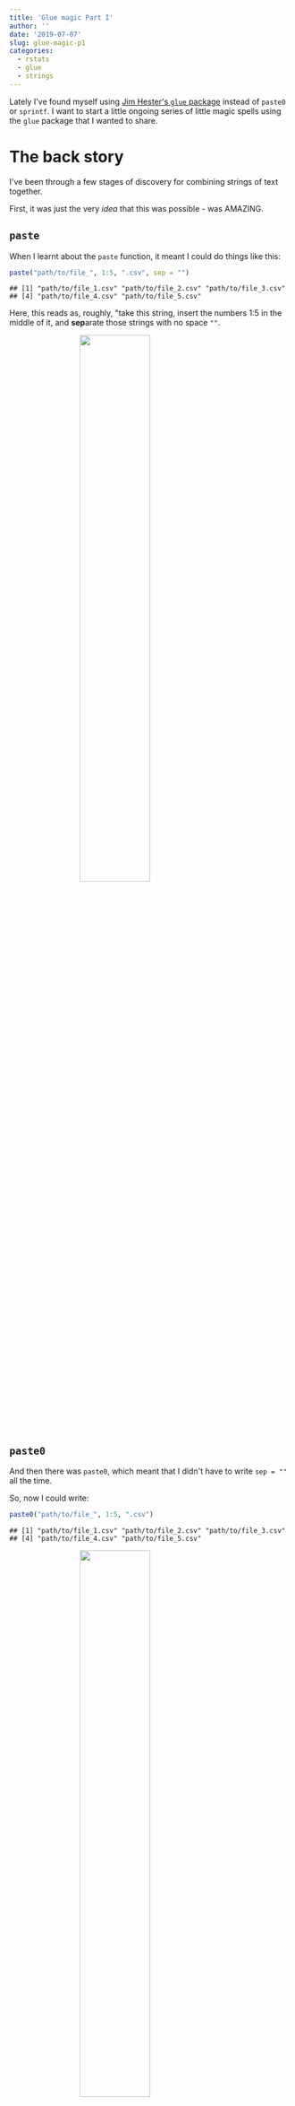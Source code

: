 ```yaml
---
title: 'Glue magic Part I'
author: ''
date: '2019-07-07'
slug: glue-magic-p1
categories:
  - rstats
  - glue
  - strings
---
```




Lately I've found myself using [Jim Hester's `glue` package](https://glue.tidyverse.org/) instead of `paste0` or `sprintf`. I want to start a little ongoing series of little magic spells using the `glue` package that I wanted to share.

# The back story

I've been through a few stages of discovery for combining strings of text together.

First, it was just the very _idea_ that this was possible - was AMAZING. 

## `paste`

When I learnt about the `paste` function, it meant I could do things like this:


```r
paste("path/to/file_", 1:5, ".csv", sep = "")
```

```
## [1] "path/to/file_1.csv" "path/to/file_2.csv" "path/to/file_3.csv"
## [4] "path/to/file_4.csv" "path/to/file_5.csv"
```

Here, this reads as, roughly, "take this string, insert the numbers 1:5 in the middle of it, and **sep**arate those strings with no space `""`.

<img src="https://media.giphy.com/media/3o8dFn5CXJlCV9ZEsg/giphy.gif" width="50%" style="display: block; margin: auto;" />

## `paste0`

And then there was `paste0`, which meant that I didn't have to write `sep = ""` all the time.

So, now I could write:


```r
paste0("path/to/file_", 1:5, ".csv")
```

```
## [1] "path/to/file_1.csv" "path/to/file_2.csv" "path/to/file_3.csv"
## [4] "path/to/file_4.csv" "path/to/file_5.csv"
```

<img src="https://media.giphy.com/media/npCDi7hWyL52zReYSG/giphy.gif" width="50%" style="display: block; margin: auto;" />

## `sprintf`

And then the `sprintf` function, which means you can do this:


```r
sprintf("path/to/file_%s.csv", 1:5)
```

```
## [1] "path/to/file_1.csv" "path/to/file_2.csv" "path/to/file_3.csv"
## [4] "path/to/file_4.csv" "path/to/file_5.csv"
```

Here, `%s` is substituted in for the R code you write afterwards. This is nice because it also means you are able to drop the R code into the middle of the string without having to open and close it again. I feel like I can better express what I want to say, and don't have to spend time remembering other book keeping things.

## And now for glue magic

I am now always turning to glue, because it makes the intent of what I want to do clearer. For example, we can take our `sprintf` use earlier and instead do the following with `glue`.


```r
library(glue)
glue("path/to/file_{1:5}.csv")
```

```
## path/to/file_1.csv
## path/to/file_2.csv
## path/to/file_3.csv
## path/to/file_4.csv
## path/to/file_5.csv
```

What is going on here? You are now able to refer to R objects _inside the string_, which are captured in the `{}`.

<img src="https://media.giphy.com/media/8vGJv6FmhETjW/giphy.gif" width="50%" style="display: block; margin: auto;" />

I really like this, because it means that I don't need to worry about ending the string, inserting the R object, and handling the other bits and pieces. My intent here feels super clear: "Insert the R code in the bit with {}". 

Don't want to use `{}`? That's also fine, you can control that with `.open` and `.close`:


```r
glue("path/to/file_[1:5].csv", .open = "[", .close = "]")
```

```
## path/to/file_1.csv
## path/to/file_2.csv
## path/to/file_3.csv
## path/to/file_4.csv
## path/to/file_5.csv
```

## Combining many strings

Or if you want to collapse, or smush together many strings, you use `glue_collapse`, because you want to `collapse` together many pieces.

Say, for example, that you want to write out a sentence where you state all of the variables in a dataset, like the `french_fries` dataset from `reshape2`:


```r
# get the french fries data
library(reshape2)
knitr::kable(head(french_fries))
```



|   |time |treatment |subject | rep| potato| buttery| grassy| rancid| painty|
|:--|:----|:---------|:-------|---:|------:|-------:|------:|------:|------:|
|61 |1    |1         |3       |   1|    2.9|     0.0|    0.0|    0.0|    5.5|
|25 |1    |1         |3       |   2|   14.0|     0.0|    0.0|    1.1|    0.0|
|62 |1    |1         |10      |   1|   11.0|     6.4|    0.0|    0.0|    0.0|
|26 |1    |1         |10      |   2|    9.9|     5.9|    2.9|    2.2|    0.0|
|63 |1    |1         |15      |   1|    1.2|     0.1|    0.0|    1.1|    5.1|
|27 |1    |1         |15      |   2|    8.8|     3.0|    3.6|    1.5|    2.3|

Here, we tell it what we want our **sep**arations be - in this case, since we have a list, we want everything to be separate by a comma and a space.


```r
fries_names <- names(french_fries)

fries_inline <- glue::glue_collapse(fries_names, 
                                    sep = ", ")

fries_inline
```

```
## time, treatment, subject, rep, potato, buttery, grassy, rancid, painty
```

And now you can include this in your rmarkdown text, so now I can dynamically generate the sentence:

The variables in our dataset are time, treatment, subject, rep, potato, buttery, grassy, rancid, painty.

(PS, if anyone can work out how to show the inline R code not-evaluated I'd be forever grateful - [Yihui's trick](https://yihui.name/en/2017/11/knitr-verbatim-code-chunk/) doesn't seem to work).

But, what if you want to add an "and" at the end of the sentence?

You can use the `last` argument:


```r
fries_inline <- glue::glue_collapse(fries_names, 
                                    sep = ", ",
                                    last = ", and ")
```

The variables in our dataset are time, treatment, subject, rep, potato, buttery, grassy, rancid, and painty.

# End

`paste`, `paste0`, and `sprintf` are awesome, but I use `glue` because I find it means I can write code that more clearly captures my intent, and means I don't need to worry about other book keeping. I also get really nice features, like being able to construct sentences, and modify them to do things at the end.

Massive praise to [Jim Hester](https://www.jimhester.com/) for his work on glue - you should check out his great talk at UseR!2018 below. Jim has also been putting out some [really great videos on #rstats on youtube that are well worth yout time](https://www.youtube.com/channel/UC3mcThQVORlwCY4k1vB0FmQ)

<!--html_preserve-->{{% youtube "XQmBcpQl8K8" %}}<!--/html_preserve-->


